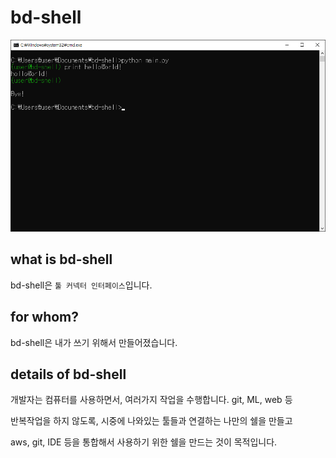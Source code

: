 # bd-shell

![이미지 안떠요 왜](docs\img\main.png)



## what is bd-shell

bd-shell은 `툴 커넥터 인터페이스`입니다.



## for whom?

bd-shell은 내가 쓰기 위해서 만들어졌습니다.



## details of bd-shell

개발자는 컴퓨터를 사용하면서, 여러가지 작업을 수행합니다. git, ML, web 등

반복작업을 하지 않도록, 시중에 나와있는 툴들과 연결하는 나만의 쉘을 만들고

aws, git, IDE 등을 통합해서 사용하기 위한 쉘을 만드는 것이 목적입니다.



